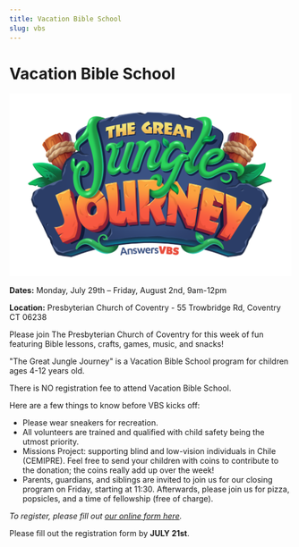 ```yaml
---
title: Vacation Bible School
slug: vbs
---
```


# Vacation Bible School

![VBS Keepers of the Kingdom](../images/vbs-jungle-journey.png)

**Dates:** Monday, July 29th – Friday, August 2nd, 9am-12pm

**Location:** Presbyterian Church of Coventry - 55 Trowbridge Rd, Coventry CT 06238

Please join The Presbyterian Church of Coventry for this week of fun featuring Bible lessons, crafts, games, music, and snacks!

"The Great Jungle Journey" is a Vacation Bible School program for children ages 4-12 years old.

There is NO registration fee to attend Vacation Bible School.

Here are a few things to know before VBS kicks off:

- Please wear sneakers for recreation.
- All volunteers are trained and qualified with child safety being the utmost priority.
- Missions Project: supporting blind and low-vision individuals in Chile (CEMIPRE). Feel free to send your children with coins to contribute to the donation; the coins really add up over the week!
- Parents, guardians, and siblings are invited to join us for our closing program on Friday, starting at 11:30. Afterwards, please join us for pizza, popsicles, and a time of fellowship (free of charge).

_To register, please fill out [our online form here](https://form.jotform.com/241076229816055)._

Please fill out the registration form by **JULY 21st**.
